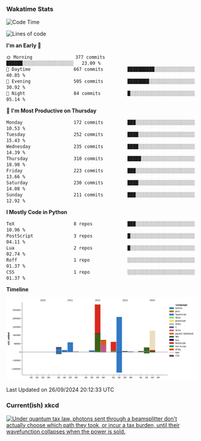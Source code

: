 ### Wakatime Stats
<!--START_SECTION:waka-->
![Code Time](http://img.shields.io/badge/Code%20Time-2%2C853%20hrs%2048%20mins-blue)

![Lines of code](https://img.shields.io/badge/From%20Hello%20World%20I%27ve%20Written-898.2%20thousand%20lines%20of%20code-blue)

**I'm an Early 🐤** 

```text
🌞 Morning                377 commits         ██████░░░░░░░░░░░░░░░░░░░   23.09 % 
🌆 Daytime                667 commits         ██████████░░░░░░░░░░░░░░░   40.85 % 
🌃 Evening                505 commits         ████████░░░░░░░░░░░░░░░░░   30.92 % 
🌙 Night                  84 commits          █░░░░░░░░░░░░░░░░░░░░░░░░   05.14 % 
```
📅 **I'm Most Productive on Thursday** 

```text
Monday                   172 commits         ███░░░░░░░░░░░░░░░░░░░░░░   10.53 % 
Tuesday                  252 commits         ████░░░░░░░░░░░░░░░░░░░░░   15.43 % 
Wednesday                235 commits         ████░░░░░░░░░░░░░░░░░░░░░   14.39 % 
Thursday                 310 commits         █████░░░░░░░░░░░░░░░░░░░░   18.98 % 
Friday                   223 commits         ███░░░░░░░░░░░░░░░░░░░░░░   13.66 % 
Saturday                 230 commits         ████░░░░░░░░░░░░░░░░░░░░░   14.08 % 
Sunday                   211 commits         ███░░░░░░░░░░░░░░░░░░░░░░   12.92 % 
```


**I Mostly Code in Python** 

```text
TeX                      8 repos             ███░░░░░░░░░░░░░░░░░░░░░░   10.96 % 
PostScript               3 repos             █░░░░░░░░░░░░░░░░░░░░░░░░   04.11 % 
Lua                      2 repos             █░░░░░░░░░░░░░░░░░░░░░░░░   02.74 % 
Roff                     1 repo              ░░░░░░░░░░░░░░░░░░░░░░░░░   01.37 % 
CSS                      1 repo              ░░░░░░░░░░░░░░░░░░░░░░░░░   01.37 % 
```



**Timeline**

![Lines of Code chart](https://raw.githubusercontent.com/joshuajeschek/joshuajeschek/main/assets/bar_graph.png)


 Last Updated on 26/09/2024 20:12:33 UTC
<!--END_SECTION:waka-->

### Current(ish) xkcd
<a id="xkcd-a" title="Under quantum tax law, photons sent through a beamsplitter don't actually choose which path they took, or incur a tax burden, until their wavefunction collapses when the power is sold." href="https://www.xkcd.com" target="_blank">
        <img align="center" id="xkcd-img" src="https://imgs.xkcd.com/comics/beamsplitters.png" alt="Under quantum tax law, photons sent through a beamsplitter don't actually choose which path they took, or incur a tax burden, until their wavefunction collapses when the power is sold." height=300 />
</a>
